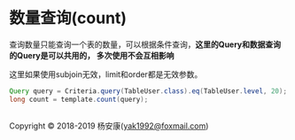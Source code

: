 # 数量查询(count)

查询数量只能查询一个表的数量，可以根据条件查询，**这里的Query和数据查询的Query是可以共用的，
多次使用不会互相影响**

这里如果使用subjoin无效，limit和order都是无效参数。

```java
Query query = Criteria.query(TableUser.class).eq(TableUser.level, 20);
long count = template.count(query);
```

## 
Copyright © 2018-2019 杨安康(yak1992@foxmail.com)
